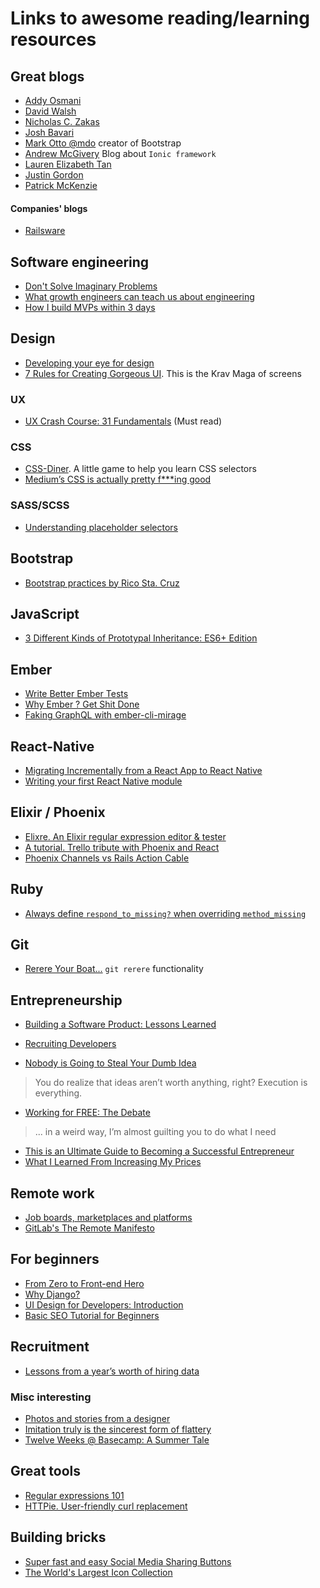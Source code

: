 # Links to awesome reading/learning resources

## Great blogs
- [Addy Osmani](https://addyosmani.com/blog/)
- [David Walsh](https://davidwalsh.name/)
- [Nicholas C. Zakas](https://www.nczonline.net/)
- [Josh Bavari](http://jbavari.github.io/)
- [Mark Otto @mdo](http://markdotto.com/) creator of Bootstrap
- [Andrew McGivery](http://mcgivery.com/) Blog about `Ionic framework`
- [Lauren Elizabeth Tan](https://medium.com/@sugarpirate)
- [Justin Gordon](http://www.railsonmaui.com/)
- [Patrick McKenzie](http://www.kalzumeus.com/blog/)

#### Companies' blogs
- [Railsware](http://railsware.com/blog/)

## Software engineering
- [Don't Solve Imaginary Problems](https://www.nczonline.net/newsletter/archive/f0e1d724dd/)
- [What growth engineers can teach us about engineering](https://medium.freecodecamp.com/what-growth-engineers-can-teach-us-about-engineering-f8bd38516e3e#.nlj0y8ige)
- [How I build MVPs within 3 days](https://medium.com/@vadimdemedes/how-i-build-mvps-within-3-days-5d0b9ea86d9c#.mky9wf7hq)

## Design
- [Developing your eye for design](https://medium.com/@JonathanZWhite/developing-your-eye-for-design-cce944bbeae4#.ydt6akf0u)
- [7 Rules for Creating Gorgeous UI](https://medium.com/@erikdkennedy/7-rules-for-creating-gorgeous-ui-part-1-559d4e805cda#.7hmoyzgg2). This is the Krav Maga of screens

### UX
- [UX Crash Course: 31 Fundamentals](http://thehipperelement.com/post/75476711614/ux-crash-course-31-fundamentals) (Must read)


### CSS
- [CSS-Diner](http://flukeout.github.io/). A little game to help you learn CSS selectors
- [Medium’s CSS is actually pretty f***ing good](https://medium.com/@fat/mediums-css-is-actually-pretty-fucking-good-b8e2a6c78b06#.uxiui4b96)

### SASS/SCSS
- [Understanding placeholder selectors](http://thesassway.com/intermediate/understanding-placeholder-selectors)

## Bootstrap
- [Bootstrap practices by Rico Sta. Cruz](https://github.com/rstacruz/bootstrap-practices)

## JavaScript
- [3 Different Kinds of Prototypal Inheritance: ES6+ Edition](https://medium.com/javascript-scene/3-different-kinds-of-prototypal-inheritance-es6-edition-32d777fa16c9#.ma4dg0cxa)

## Ember
- [Write Better Ember Tests](https://medium.com/@jonpitch/write-better-ember-tests-d2e22fb76bf2#.vw094zchz)
- [Why Ember ? Get Shit Done](https://emberway.io/ember-get-shit-done-36383c2ccc53#.f432kt8ad)
- [Faking GraphQL with ember-cli-mirage](https://emberway.io/faking-graphql-with-ember-cli-mirage-811e83937a5b#.ky426tmvk)

## React-Native
- [Migrating Incrementally from a React App to React Native](https://medium.com/rendez-voo/migrating-incrementally-from-a-react-app-to-react-native-part-1-of-2-4566626e4ac5#.egtwaehew)
- [Writing your first React Native module](https://medium.com/rendez-voo/writing-your-first-react-native-module-50ede0840dae#.djjj2pmjx)

## Elixir / Phoenix
- [Elixre. An Elixir regular expression editor & tester](http://www.elixre.uk/)
- [A tutorial. Trello tribute with Phoenix and React](http://codeloveandboards.com/blog/2016/01/04/trello-tribute-with-phoenix-and-react-pt-1/)
- [Phoenix Channels vs Rails Action Cable](https://dockyard.com/blog/2016/08/09/phoenix-channels-vs-rails-action-cable)

## Ruby
- [Always define `respond_to_missing?` when overriding `method_missing`](https://robots.thoughtbot.com/always-define-respond-to-missing-when-overriding)

## Git
- [Rerere Your Boat...](https://git-scm.com/blog/2010/03/08/rerere.html) `git rerere` functionality

## Entrepreneurship
- [Building a Software Product: Lessons Learned](https://medium.com/@jonpitch/building-a-software-product-colon-lessons-learned-2d4e61cea6ea#.j94hdwqyj)
- [Recruiting Developers](https://medium.com/@jonpitch/recruiting-developers-b8114cec6c54#.oc0ao2r7x)

- [Nobody is Going to Steal Your Dumb Idea](https://medium.com/@jonpitch/nobody-is-going-to-steal-your-dumb-idea-3e85c8d66e44#.ohpgxwx01)
> You do realize that ideas aren’t worth anything, right? Execution is everything.

- [Working for FREE: The Debate](http://www.garyvaynerchuk.com/working-for-free-the-debate/)
> ... in a weird way, I’m almost guilting you to do what I need

- [This is an Ultimate Guide to Becoming a Successful Entrepreneur](http://alltopstartups.com/2015/06/17/how-to-become-an-entrepreneur/)
- [What I Learned From Increasing My Prices](http://www.extendslogic.com/business/what-i-learned-from-increasing-my-prices/)

## Remote work
- [Job boards, marketplaces and platforms](http://nodesk.co/remote-work/)
- [GitLab's The Remote Manifesto](https://about.gitlab.com/2015/04/08/the-remote-manifesto/)

## For beginners
- [From Zero to Front-end Hero](https://medium.freecodecamp.com/from-zero-to-front-end-hero-part-1-7d4f7f0bff02#.ntk6n3au9)
- [Why Django?](https://www.codeschool.com/blog/2016/08/03/why-django/)
- [UI Design for Developers: Introduction](http://code.tutsplus.com/tutorials/ui-design-for-developers-introduction--active-9921)
- [Basic SEO Tutorial for Beginners](http://www.whatisseo.com/seo-tutorial.html)

## Recruitment
- [Lessons from a year’s worth of hiring data](https://medium.freecodecamp.com/lessons-from-a-years-worth-of-hiring-data-dacf4e7668d4#.bh6hiyp81)

### Misc interesting
- [Photos and stories from a designer](https://medium.freecodecamp.com/photos-and-stories-from-a-designer-5ee97750ae5#.h0peaixjo)
- [Imitation truly is the sincerest form of flattery](http://www.adhamdannaway.com/blog/web-design/imitation-truly-is-the-sincerest-form-of-flattery)
- [Twelve Weeks @ Basecamp: A Summer Tale](https://m.signalvnoise.com/twelve-weeks-basecamp-a-summer-tale-b6c181fa925#.ewmeuvwzx)

## Great tools
- [Regular expressions 101](https://regex101.com/)
- [HTTPie. User-friendly curl replacement](https://github.com/jkbrzt/httpie)

## Building bricks
- [Super fast and easy Social Media Sharing Buttons](http://sharingbuttons.io/)
- [The World's Largest Icon Collection](http://streamlineicons.com/)
